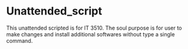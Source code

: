 # Unattended_script
This unattended scripted is for IT 3510.
The soul purpose is for user to make changes and install additional softwares without type a single command.
